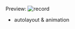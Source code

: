 Preview:
![record](https://github.com/damhung-1510/excercise_2/assets/53599525/f7b58ca4-f05e-4878-98e6-b8558e029be6)
- autolayout & animation
